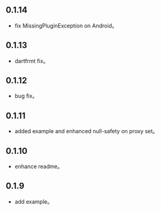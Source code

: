 ## 0.1.14

* fix MissingPluginException on Android。

## 0.1.13

* dartfrmt fix。

## 0.1.12

* bug fix。

## 0.1.11

* added example and enhanced null-safety on proxy set。

## 0.1.10

* enhance readme。

## 0.1.9

* add example。
